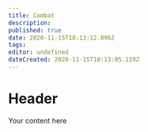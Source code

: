 ```yaml
---
title: Combat
description: 
published: true
date: 2020-11-15T18:13:12.096Z
tags: 
editor: undefined
dateCreated: 2020-11-15T18:13:05.119Z
---
```


# Header
Your content here
